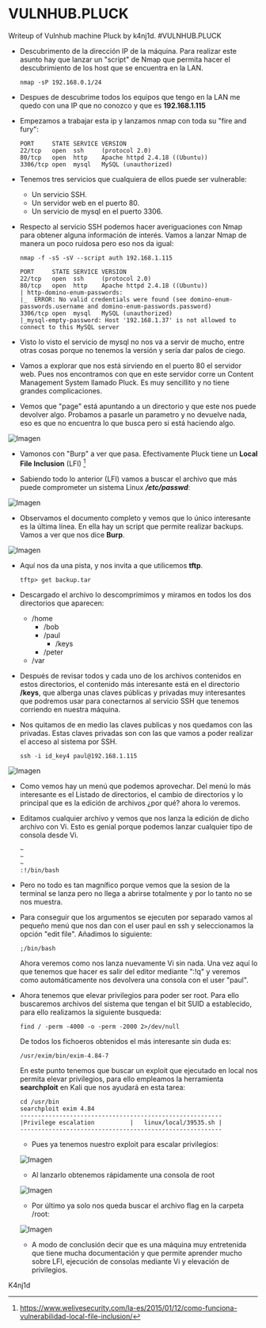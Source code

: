 # VULNHUB.PLUCK
Writeup of Vulnhub machine Pluck by k4nj1d.
#VULNHUB.PLUCK

* Descubrimento de la dirección IP de la máquina. Para realizar este asunto hay que lanzar un "script" de Nmap que permita hacer el descubrimiento de los host que se encuentra en la LAN.

    ```
    nmap -sP 192.168.0.1/24
    ````
* Despues de descubrime todos los equipos que tengo en la LAN me quedo con una IP que no conozco y que es **192.168.1.115**

* Empezamos a trabajar esta ip y lanzamos nmap con toda su "fire and fury":
    ```
    PORT     STATE SERVICE VERSION
    22/tcp   open  ssh     (protocol 2.0)
    80/tcp   open  http    Apache httpd 2.4.18 ((Ubuntu))
    3306/tcp open  mysql   MySQL (unauthorized)
    ```
* Tenemos tres servicios que cualquiera de ellos puede ser vulnerable:
    * Un servicio SSH.
    * Un servidor web en el puerto 80.
    * Un servicio de mysql en el puerto 3306.

* Respecto al servicio SSH podemos hacer averiguaciones con Nmap para obtener alguna información de interés. Vamos a lanzar Nmap de manera un poco ruidosa pero eso nos da igual:

    ```
    nmap -f -sS -sV --script auth 192.168.1.115
    ```
    ```
    PORT     STATE SERVICE VERSION
    22/tcp   open  ssh     (protocol 2.0)
    80/tcp   open  http    Apache httpd 2.4.18 ((Ubuntu))
    | http-domino-enum-passwords:
    |_  ERROR: No valid credentials were found (see domino-enum-passwords.username and domino-enum-passwords.password)
    3306/tcp open  mysql   MySQL (unauthorized)
    |_mysql-empty-password: Host '192.168.1.37' is not allowed to connect to this MySQL server
    ```
* Visto lo visto el servicio de mysql no nos va a servir de mucho, entre otras cosas porque no tenemos la versión y sería dar palos de ciego.

* Vamos a explorar que nos está sirviendo en el puerto 80 el servidor web. Pues nos encontramos con que en este servidor corre un Content Management System llamado Pluck. Es muy sencillito y no tiene grandes complicaciones.

* Vemos que "page" está apuntando a un directorio y que este nos puede devolver algo. Probamos a pasarle un parametro y no devuelve nada, eso es que no encuentra lo que busca pero si está haciendo algo.

![Imagen](images_pluck/img001.png)

* Vamonos con "Burp" a ver que pasa. Efectivamente Pluck tiene un **Local File Inclusion** (LFI) [^1]

[^1]:https://www.welivesecurity.com/la-es/2015/01/12/como-funciona-vulnerabilidad-local-file-inclusion/


* Sabiendo todo lo anterior (LFI) vamos a buscar el archivo que más puede comprometer un sistema Linux **_/etc/passwd_**:

![Imagen](images_pluck/img002.png)

* Observamos el documento completo y vemos que lo único interesante es la última línea. En ella hay un script que permite realizar backups. Vamos a ver que nos dice **Burp**.

![Imagen](images_pluck/img003.png)

* Aquí nos da una pista, y nos invita a que utilicemos **tftp**.

    ```
    tftp> get backup.tar
    ```
* Descargado el archivo lo descomprimimos y miramos en todos los dos directorios que aparecen:

    * /home
      * /bob
      * /paul
        * /keys
      * /peter
    * /var

* Después de revisar todos y cada uno de los archivos contenidos en estos directorios, el contenido más interesante está en el directorio **/keys**, que alberga unas claves públicas y privadas muy interesantes que podremos usar para conectarnos al servicio SSH que tenemos corriendo en nuestra máquina.

* Nos quitamos de en medio las claves publicas y nos quedamos con las privadas. Estas claves privadas son con las que vamos a poder realizar el acceso al sistema por SSH.

    ```
    ssh -i id_key4 paul@192.168.1.115
    ```
![Imagen](images_pluck/img004.png)

* Como vemos hay un menú que podemos aprovechar. Del menú lo más interesante es el Listado de directorios, el cambio de directorios y lo principal que es la edición de archivos ¿por qué? ahora lo veremos.

* Editamos cualquier archivo y vemos que nos lanza la edición de dicho archivo con Vi. Esto es genial porque podemos lanzar cualquier tipo de consola desde Vi. 

    ```
    ~
    ~
    ~
    :!/bin/bash
    ```
* Pero no todo es tan magnífico porque vemos que la sesion de la terminal se lanza pero no llega a abrirse totalmente y por lo tanto no se nos muestra.

* Para conseguir que los argumentos se ejecuten por separado vamos al pequeño menú que nos dan con el user paul en ssh y seleccionamos la opción "edit file". Añadimos lo siguiente:

    ```
    ;/bin/bash
    ```
    Ahora veremos como nos lanza nuevamente Vi sin nada. Una vez aquí lo que tenemos que hacer es salir del editor mediante ":!q" y veremos como automáticamente nos devolvera una consola con el user "paul".

* Ahora tenemos que elevar privilegios para poder ser root. Para ello buscaremos archivos del sistema que tengan el bit SUID a establecido, para ello realizamos la siguiente busqueda:

    ```
    find / -perm -4000 -o -perm -2000 2>/dev/null
    ```
    De todos los fichoeros obtenidos el más interesante sin duda es:
    ```
    /usr/exim/bin/exim-4.84-7
    ```
    En este punto tenemos que buscar un exploit que ejecutado en local nos permita elevar privilegios, para ello empleamos la herramienta **searchploit** en Kali que nos ayudará en esta tarea:
    
    ```
    cd /usr/bin
    searchploit exim 4.84
    ---------------------------------------------------------
    |Privilege escalation          |   linux/local/39535.sh |
    ---------------------------------------------------------
    ```
    * Pues ya tenemos nuestro exploit para escalar privilegios:

    ![Imagen](images_pluck/img005.png)

    * Al lanzarlo obtenemos rápidamente una consola de root

    ![Imagen](images_pluck/img006.png)

    * Por último ya solo nos queda buscar el archivo flag en la carpeta /root:

    ![Imagen](images_pluck/img007.png)

    * A modo de conclusión decir que es una máquina muy entretenida que tiene mucha documentación y que permite aprender mucho sobre LFI, ejecución de consolas mediante Vi y elevación de privilegios.

K4nj1d
